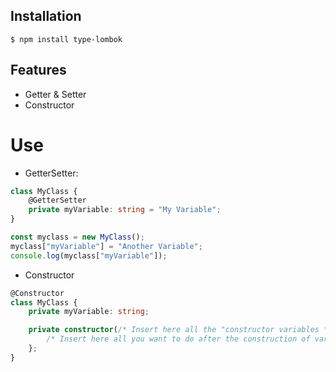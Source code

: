 ## Installation

```console
$ npm install type-lombok
```

## Features

  * Getter & Setter
  * Constructor

# Use

- GetterSetter:
```typescript
class MyClass {
    @GetterSetter
    private myVariable: string = "My Variable";
}
```
```typescript
const myclass = new MyClass();
myclass["myVariable"] = "Another Variable";
console.log(myclass["myVariable"]);
```

- Constructor
```typescript
@Constructor
class MyClass {
    private myVariable: string;

    private constructor(/* Insert here all the "constructor variables */) {
        /* Insert here all you want to do after the construction of variables */
    };
}
```